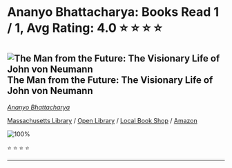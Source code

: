 # Ananyo Bhattacharya:  Books Read 1 / 1, Avg Rating: 4.0 :star: :star: :star: :star:

## ![The Man from the Future: The Visionary Life of John von Neumann](http://books.google.com/books/content?id=lGmPEAAAQBAJ&printsec=frontcover&img=1&zoom=5&source=gbs_api) The Man from the Future: The Visionary Life of John von Neumann
*[Ananyo Bhattacharya](../authors/AnanyoBhattacharya)*

[Massachusetts Library](https://library.minlib.net/search/i=9781324003991) / [Open Library](https://openlibrary.org/isbn/9781324003991) / [Local Book Shop](https://bookshop.org/book/9781324003991) / [Amazon](https://amazon.com/dp/1324003995)

![100%](https://progress-bar.dev/100) 

:star: :star: :star: :star:

---
